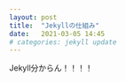 ```yaml
---
layout: post
title:  "Jekyllの仕組み"
date:   2021-03-05 14:45
# categories: jekyll update
---
```


Jekyll分からん！！！！